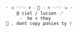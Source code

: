                                          ⋅ ⟡ 𓎟𓎟 ୧ ‧ 📌 ⋅ ୨ 𓎟𓎟 ⟡ ⋅
                                             @ ciel / lucien .ᐟ
                                              ⋅  he ♰ they
                                         🐾 . dont copy ponies ty !
                              
